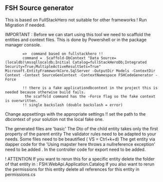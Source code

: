 ﻿FSH Source generator 
--------------------
This is based on FullStackHero   not suitable for other frameworks !
Run Migration if needed. 

IMPORTANT : Before we can start using this tool we need to scaffold the entities and context files.
			This is done by Powershell or in the package manager console.
			
			=>  command based on fullstackhero !!
			command =  Scaffold-DbContext "Data Source=(localdb)\mssqllocaldb;Initial Catalog=fullStackHeroDb;Integrated Security=True;MultipleActiveResultSets=True" Microsoft.EntityFrameworkCore.SqlServer -OutputDir Models -ContextDir Context -Context SourceGenContext -ContextNamespace FSHCodeGenerator -Force
			
			!! there is a fake applicationdbcontext in the project this is needed because otherwise build fails.
			 the scaffold command has the -Force flag so the fake context is overwritten.	
			!! single backslash (double backslash = error)

Change appsettings with the appropriate settings
!! set the path to the dbcontext of your solution not the local fake one. 


The generated files are 'basic'
The Dto of the child entity takes only the first property of the parent entity 
The validator rules need to be adapted to your needs.
Some files need to be beautified  ( VS = Ctrl+k+d)
The get entity via dapper code for the 'Using mapster here throws a nullreference exception' need to be added .
In the controller code for export need to be added.

! ATTENTION
If you want to rerun this for a specific entity delete the folder of that entity in : FSH.WebApi.Application.Catalog
If you also want to rerun the permissions for this entity delete all references for this entity in permissions.cs

